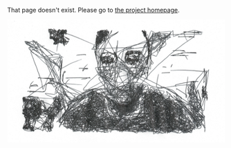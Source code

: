 That page doesn't exist. Please go to [the project homepage](https://avery-rock.github.io/chiaroscuro/). 

![A drawing that, much like that request, didn't quite work out right.](images/drawings/drawn_selfie.png)
